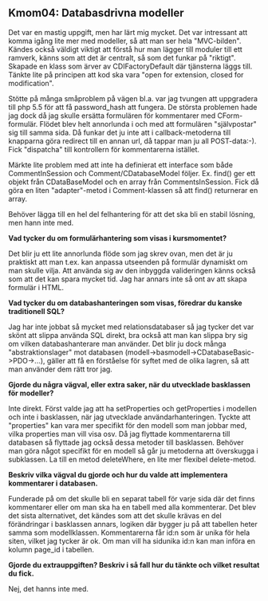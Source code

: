 Kmom04: Databasdrivna modeller
------------------------------

Det var en mastig uppgift, men har lärt mig mycket. Det var intressant att komma igång lite mer med modeller, så att man ser hela "MVC-bilden". Kändes också väldigt viktigt att förstå hur man lägger till moduler till ett ramverk, känns som att det är centralt, så som det funkar på "riktigt". Skapade en klass som ärver av CDIFactoryDefault där tjänsterna läggs till. Tänkte lite på principen att kod ska vara "open for extension, closed for modification".

Stötte på många småproblem på vägen bl.a. var jag tvungen att uppgradera till php 5.5 för att få password_hash att fungera. De största problemen hade jag dock då jag skulle ersätta formulären för kommentarer med CForm-formulär. Flödet blev helt annorlunda i och med att formulären "självpostar" sig till samma sida. Då funkar det ju inte att i callback-metoderna till knapparna göra redirect till en annan url, då tappar man ju all POST-data:-). Fick "dispatcha" till kontrollern för kommentarerna istället.

Märkte lite problem med att inte ha definierat ett interface som både CommentInSession och Comment/CDatabaseModel följer. Ex. find() ger ett objekt från CDataBaseModel och en array från CommentsInSession. Fick då göra en liten "adapter"-metod i Comment-klassen så att find() returnerar en array.

Behöver lägga till en hel del felhantering för att det ska bli en stabil lösning, men hann inte med.

**Vad tycker du om formulärhantering som visas i kursmomentet?**

Det blir ju ett lite annorlunda flöde som jag skrev ovan, men det är ju praktiskt att man t.ex. kan anpassa utseenden på formulär dynamiskt om man skulle vilja. Att använda sig av den inbyggda valideringen känns också som att det kan spara mycket tid. Jag har annars inte så ont av att skapa formulär i HTML.

**Vad tycker du om databashanteringen som visas, föredrar du kanske traditionell SQL?**

Jag har inte jobbat så mycket med relationsdatabaser så jag tycker det var skönt att slippa använda SQL direkt, bra också att man kan slippa bry sig om vilken databashanterare man använder. Det blir ju dock många "abstraktionslager" mot databasen (modell->basmodell->CDatabaseBasic->PDO->...), gäller att få en förståelse för syftet med de olika lagren, så att man använder dem rätt tror jag.

**Gjorde du några vägval, eller extra saker, när du utvecklade basklassen för modeller?**

Inte direkt. Först valde jag att ha setProperties och getProperties i modellen och inte i basklassen, när jag utvecklade användarhanteringen. Tyckte att "properties" kan vara mer specifikt för den modell som man jobbar med, vilka properties man vill visa osv. Då jag flyttade kommentarerna till databasen så flyttade jag också dessa metoder till basklassen. Behöver man göra något specifikt för en modell så går ju metoderna att överskugga i subklassen. La till en metod deleteWhere, en lite mer flexibel delete-metod.

**Beskriv vilka vägval du gjorde och hur du valde att implementera kommentarer i databasen.**

Funderade på om det skulle bli en separat tabell för varje sida där det finns kommentarer eller om man ska ha en tabell med alla kommenterar. Det blev det sista alternativet, det kändes som att det skulle krävas en del förändringar i basklassen annars, logiken där bygger ju på att tabellen heter samma som modellklassen. Kommentarerna får id:n som är unika för hela siten, vilket jag tycker är ok. Om man vill ha sidunika id:n kan man införa en kolumn page_id i tabellen.

**Gjorde du extrauppgiften? Beskriv i så fall hur du tänkte och vilket resultat du fick.**

Nej, det hanns inte med.